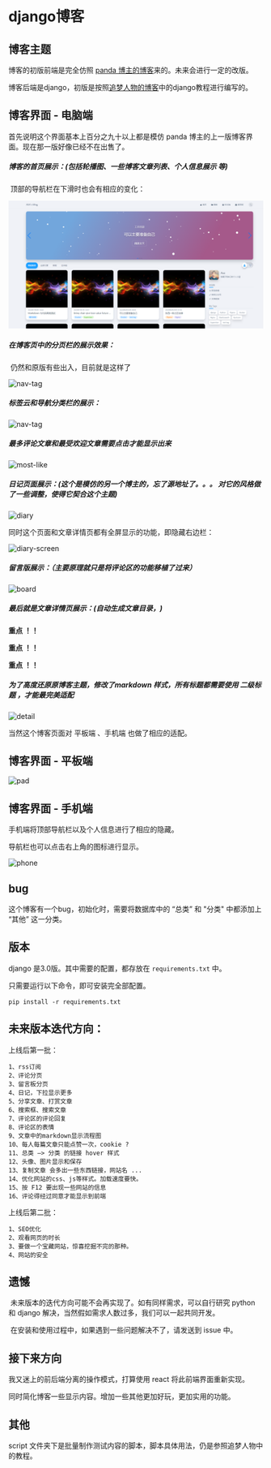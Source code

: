# django博客

## 博客主题

博客的初版前端是完全仿照 [panda 博主的博客](http://panda.panda-studio.cn/)来的。未来会进行一定的改版。

博客后端是django，初版是按照[追梦人物的博客](https://www.zmrenwu.com/)中的django教程进行编写的。



## 博客界面 - 电脑端

首先说明这个界面基本上百分之九十以上都是模仿 panda 博主的上一版博客界面。现在那一版好像已经不在出售了。

##### 博客的首页展示：(包括轮播图、一些博客文章列表、个人信息展示 等)

​	顶部的导航栏在下滑时也会有相应的变化：

![index](https://github.com/DeYu666/New_django_blog/blob/master/doc/pic/index.png)



##### 在博客页中的分页栏的展示效果：

​	仍然和原版有些出入，目前就是这样了

![nav-tag](https://github.com/DeYu666/New_django_blog/blob/master\doc\pic\page.png)



##### 标签云和导航分类栏的展示：

![nav-tag](https://github.com/DeYu666/New_django_blog/blob/master\doc\pic\nav-tag.png)



##### 最多评论文章和最受欢迎文章需要点击才能显示出来

![most-like](https://github.com/DeYu666/New_django_blog/blob/master\doc\pic\most-like.png)



##### 日记页面展示：(这个是模仿的另一个博主的，忘了源地址了。。。 对它的风格做了一些调整，使得它契合这个主题)

![diary](https://github.com/DeYu666/New_django_blog/blob/master\doc\pic\diary.png)



同时这个页面和文章详情页都有全屏显示的功能，即隐藏右边栏：

![diary-screen](https://github.com/DeYu666/New_django_blog/blob/master\doc\pic\diary-screen.png)



##### 留言版展示：（主要原理就只是将评论区的功能移植了过来）

![board](https://github.com/DeYu666/New_django_blog/blob/master\doc\pic\board.png)



##### 最后就是文章详情页展示：(自动生成文章目录，)

**重点  ！！**

**重点 ！！**

**重点  ！！**

##### **为了高度还原原博客主题，修改了markdown 样式，所有标题都需要使用 二级标题  ，才能最完美适配**



![detail](https://github.com/DeYu666/New_django_blog/blob/master\doc\pic\detail.png)



当然这个博客页面对 平板端 、手机端 也做了相应的适配。

##  博客界面 - 平板端

![pad](https://github.com/DeYu666/New_django_blog/blob/master\doc\pic\pad.png)



## 博客界面 - 手机端

手机端将顶部导航栏以及个人信息进行了相应的隐藏。 

导航栏也可以点击右上角的图标进行显示。

![phone](https://github.com/DeYu666/New_django_blog/blob/master\doc\pic\phone.png)



## bug

这个博客有一个bug，初始化时，需要将数据库中的 “总类” 和 "分类" 中都添加上 “其他” 这一分类。



## 版本

django 是3.0版。其中需要的配置，都存放在 `requirements.txt`  中。

只需要运行以下命令，即可安装完全部配置。

```
pip install -r requirements.txt
```



## 未来版本迭代方向：

上线后第一批：

	1、rss订阅
	2、评论分页
	3、留言板分页
	4、日记，下拉显示更多
	5、分享文章、打赏文章
	6、搜索框、搜索文章
	7、评论区的评论回复
	8、评论区的表情
	9、文章中的markdown显示流程图
	10、每人每篇文章只能点赞一次，cookie ?
	11、总类 —> 分类 的链接 hover 样式
	12、头像、图片显示和保存
	13、复制文章 会多出一些东西链接，网站名 ...
	14、优化网站的css、js等样式。加载速度要快。
	15、按 F12 要出现一些网站的信息
	16、评论得经过同意才能显示到前端



上线后第二批：
	

	1、SEO优化
	2、观看网页的时长
	3、要做一个宝藏网站，惊喜挖掘不完的那种。
	4、网站的安全



## 遗憾

​	未来版本的迭代方向可能不会再实现了。如有同样需求，可以自行研究 python 和 django 解决，当然假如需求人数过多，我们可以一起共同开发。

​	在安装和使用过程中，如果遇到一些问题解决不了，请发送到 issue 中。



## 接下来方向

我又迷上的前后端分离的操作模式，打算使用 react 将此前端界面重新实现。

同时简化博客一些显示内容。增加一些其他更加好玩，更加实用的功能。



## 其他

script 文件夹下是批量制作测试内容的脚本，脚本具体用法，仍是参照追梦人物中的教程。
